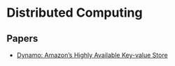 # Distributed Computing

## Papers

- [Dynamo: Amazon’s Highly Available Key-value Store](https://www.allthingsdistributed.com/2007/10/amazons_dynamo.html)
